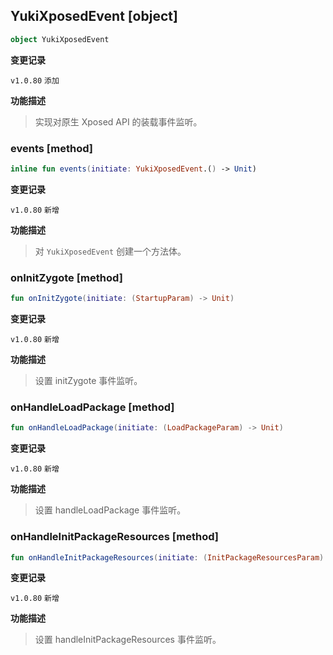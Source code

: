 ## YukiXposedEvent [object]

```kotlin
object YukiXposedEvent
```

**变更记录**

`v1.0.80` `添加`

**功能描述**

> 实现对原生 Xposed API 的装载事件监听。

### events [method]

```kotlin
inline fun events(initiate: YukiXposedEvent.() -> Unit)
```

**变更记录**

`v1.0.80` `新增`

**功能描述**

> 对 `YukiXposedEvent` 创建一个方法体。

### onInitZygote [method]

```kotlin
fun onInitZygote(initiate: (StartupParam) -> Unit)
```

**变更记录**

`v1.0.80` `新增`

**功能描述**

> 设置 initZygote 事件监听。

### onHandleLoadPackage [method]

```kotlin
fun onHandleLoadPackage(initiate: (LoadPackageParam) -> Unit)
```

**变更记录**

`v1.0.80` `新增`

**功能描述**

> 设置 handleLoadPackage 事件监听。

### onHandleInitPackageResources [method]

```kotlin
fun onHandleInitPackageResources(initiate: (InitPackageResourcesParam) -> Unit)
```

**变更记录**

`v1.0.80` `新增`

**功能描述**

> 设置 handleInitPackageResources 事件监听。